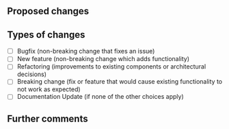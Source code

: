 ## Proposed changes

<!-- Describe the big picture of your changes here to communicate to the maintainers why we should accept this pull request. If it fixes a bug or resolves a feature request, be sure to link to that issue. -->

## Types of changes

<!-- What types of changes does your code introduce?
_Put an `x` in the boxes that apply_ -->

- [ ] Bugfix (non-breaking change that fixes an issue)
- [ ] New feature (non-breaking change which adds functionality)
- [ ] Refactoring (improvements to existing components or architectural decisions)
- [ ] Breaking change (fix or feature that would cause existing functionality to not work as expected)
- [ ] Documentation Update (if none of the other choices apply)

<!-- ## Checklist

_Put an `x` in the boxes that apply.

- [ ] I have added tests that prove my fix is effective or that my feature works
- [ ] I have added necessary documentation (if appropriate)
-->

## Further comments

<!-- If this is a relatively large or complex change, kick off the discussion by explaining why you chose the solution you did and what alternatives you considered, etc...

❤️ Thank you!
-->
